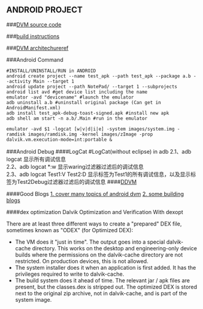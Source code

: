 ANDROID PROJECT
----

###[DVM source code](https://github.com/jysunhy/disl-android/blob/master/doc/src-reading/dalvik_source.md)


###[build instructions](https://github.com/jysunhy/disl-android/blob/master/doc/src-reading/build_android.md)

###[DVM architechure](https://github.com/jysunhy/disl-android/blob/master/doc/src-reading/android-arch.md)[ref](http://show.docjava.com/posterous/file/2012/12/10222640-The_Dalvik_Virtual_Machine.pdf)

###Android Command

	#INSTALL/UNINSTALL/RUN in ANDROID
    android create project --name test_apk --path test_apk --package a.b --activity Main --target 1
    android update project --path NotePad/ --target 1 --subprojects
    android list avd #get device list including the name
    emulator -avd "devicename" #launch the emulator
    adb uninstall a.b #uninstall original package (Can get in AndroidManifest.xml)
    adb install test_apk-debug-toast-signed.apk #install new apk
    adb shell am start -n a.b/.Main #run in the emulator

	emulator -avd $1 -logcat [w|v|d|i|e] -system images/system.img -ramdisk images/ramdisk.img -kernel images/zImage -prop dalvik.vm.execution-mode=int:portable &

###Android Debug
####LogCat
		#LogCat(without eclipse)
		in adb
			2.1、adb logcat 显示所有调试信息        
			2.2、adb logcat *:w 显示waring过滤器过滤后的调试信息        
			2.3、adb logcat Test1:V Test2:D 显示标签为Test1的所有调试信息，以及显示标签为Test2Debug过滤器过滤后的调试信息
####[DDVM](http://developer.android.com/tools/debugging/ddms.html)

####Good Blogs
[1. cover many topics of android dvm](http://blog.csdn.net/Luoshengyang/article/category/838604)
[2. some building blogs](http://blog.csdn.net/leonan/article/category/1335976)


####dex optimization
Dalvik Optimization and Verification With dexopt

There are at least three different ways to create a "prepared" DEX file, sometimes known as "ODEX" (for Optimized DEX):

* The VM does it "just in time". The output goes into a special dalvik-cache directory. This works on the desktop and engineering-only device builds where the permissions on the dalvik-cache directory are not restricted. On production devices, this is not allowed.
* The system installer does it when an application is first added. It has the privileges required to write to dalvik-cache.
* The build system does it ahead of time. The relevant jar / apk files are present, but the classes.dex is stripped out. The optimized DEX is stored next to the original zip archive, not in dalvik-cache, and is part of the system image.
